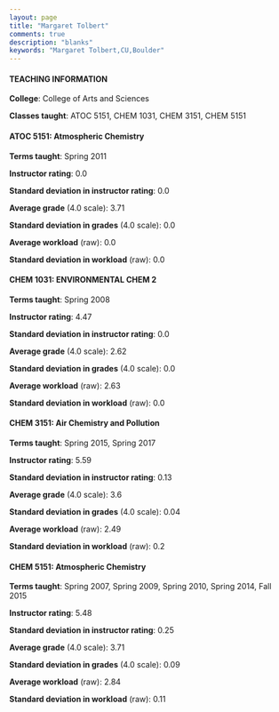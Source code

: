 ```yaml
---
layout: page
title: "Margaret Tolbert" 
comments: true
description: "blanks"
keywords: "Margaret Tolbert,CU,Boulder"
---
```

<head>
<script src="https://ajax.googleapis.com/ajax/libs/jquery/2.1.3/jquery.min.js"></script>
<script src="https://dl.dropboxusercontent.com/s/pc42nxpaw1ea4o9/highcharts.js?dl=0"></script>
<!-- <script src="../assets/js/highcharts.js"></script> -->
<style type="text/css">@font-face {
	font-family: "Bebas Neue";
	src: url(https://www.filehosting.org/file/details/544349/BebasNeue Regular.otf) format("opentype");
	}
	h1.Bebas { 
		font-family: "Bebas Neue", Verdana, Tahoma;
	}
</style>
</head>
	   
#### TEACHING INFORMATION

**College**: College of Arts and Sciences

**Classes taught**: ATOC 5151, CHEM 1031, CHEM 3151, CHEM 5151

#### ATOC 5151: Atmospheric Chemistry

**Terms taught**: Spring 2011

**Instructor rating**: 0.0

**Standard deviation in instructor rating**: 0.0

**Average grade** (4.0 scale): 3.71

**Standard deviation in grades** (4.0 scale): 0.0

**Average workload** (raw): 0.0

**Standard deviation in workload** (raw): 0.0

#### CHEM 1031: ENVIRONMENTAL CHEM 2

**Terms taught**: Spring 2008

**Instructor rating**: 4.47

**Standard deviation in instructor rating**: 0.0

**Average grade** (4.0 scale): 2.62

**Standard deviation in grades** (4.0 scale): 0.0

**Average workload** (raw): 2.63

**Standard deviation in workload** (raw): 0.0

#### CHEM 3151: Air Chemistry and Pollution

**Terms taught**: Spring 2015, Spring 2017

**Instructor rating**: 5.59

**Standard deviation in instructor rating**: 0.13

**Average grade** (4.0 scale): 3.6

**Standard deviation in grades** (4.0 scale): 0.04

**Average workload** (raw): 2.49

**Standard deviation in workload** (raw): 0.2

#### CHEM 5151: Atmospheric Chemistry

**Terms taught**: Spring 2007, Spring 2009, Spring 2010, Spring 2014, Fall 2015

**Instructor rating**: 5.48

**Standard deviation in instructor rating**: 0.25

**Average grade** (4.0 scale): 3.71

**Standard deviation in grades** (4.0 scale): 0.09

**Average workload** (raw): 2.84

**Standard deviation in workload** (raw): 0.11

